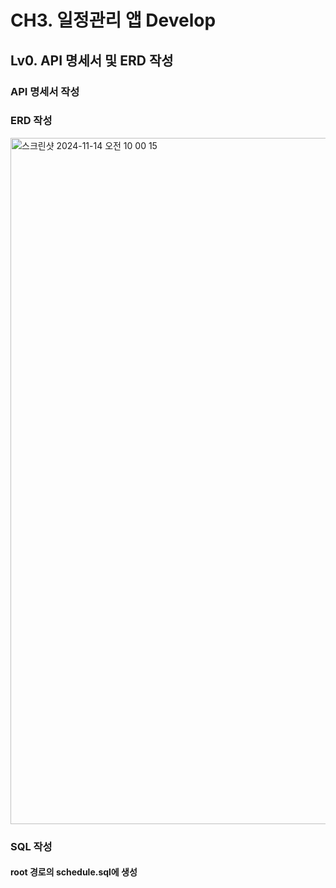 # CH3. 일정관리 앱 Develop

## Lv0. API 명세서 및 ERD 작성
### API 명세서 작성

### ERD 작성
<img width="1098" alt="스크린샷 2024-11-14 오전 10 00 15" src="https://github.com/user-attachments/assets/cdbe71ab-2a2f-4535-8bf0-c1c28636da20">

### SQL 작성
#### root 경로의 schedule.sql에 생성

